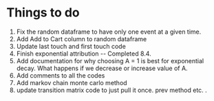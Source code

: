 # Things to do 

1. Fix the random dataframe to have only one event at a given time.
2. Add Add to Cart column to random dataframe
3. Update last touch and first touch code
4. Finish exponential attribution -- Completed 8.4.
5. Add documentation for why choosing A = 1 is best for exponential decay. What happens if we decrease or increase value of A. 
6. Add comments to all the codes
7. Add markov chain monte carlo method
8. update transition matrix code to just pull it once. prev method etc. .
